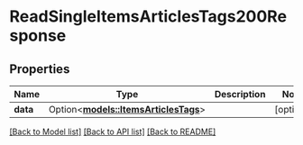 # ReadSingleItemsArticlesTags200Response

## Properties

Name | Type | Description | Notes
------------ | ------------- | ------------- | -------------
**data** | Option<[**models::ItemsArticlesTags**](.md)> |  | [optional]

[[Back to Model list]](../README.md#documentation-for-models) [[Back to API list]](../README.md#documentation-for-api-endpoints) [[Back to README]](../README.md)


